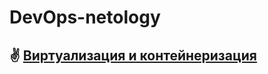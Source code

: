  DevOps-netology
================

## :v: [Виртуализация и контейнеризация](./01-virt-homeworks/README.md)
